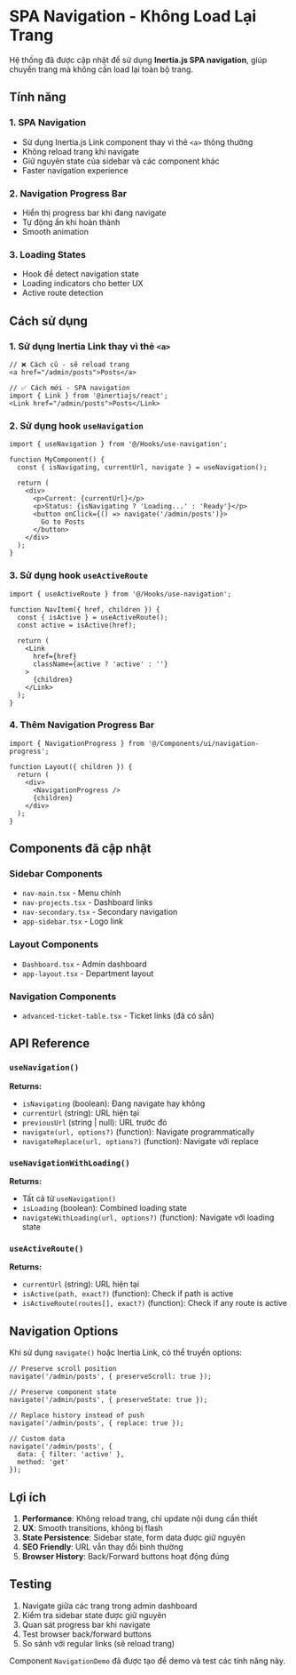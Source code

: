 # SPA Navigation - Không Load Lại Trang

Hệ thống đã được cập nhật để sử dụng **Inertia.js SPA navigation**, giúp chuyển trang mà không cần load lại toàn bộ trang.

## Tính năng

### 1. SPA Navigation
- Sử dụng Inertia.js Link component thay vì thẻ `<a>` thông thường
- Không reload trang khi navigate
- Giữ nguyên state của sidebar và các component khác
- Faster navigation experience

### 2. Navigation Progress Bar
- Hiển thị progress bar khi đang navigate
- Tự động ẩn khi hoàn thành
- Smooth animation

### 3. Loading States
- Hook để detect navigation state
- Loading indicators cho better UX
- Active route detection

## Cách sử dụng

### 1. Sử dụng Inertia Link thay vì thẻ `<a>`

```tsx
// ❌ Cách cũ - sẽ reload trang
<a href="/admin/posts">Posts</a>

// ✅ Cách mới - SPA navigation
import { Link } from '@inertiajs/react';
<Link href="/admin/posts">Posts</Link>
```

### 2. Sử dụng hook `useNavigation`

```tsx
import { useNavigation } from '@/Hooks/use-navigation';

function MyComponent() {
  const { isNavigating, currentUrl, navigate } = useNavigation();

  return (
    <div>
      <p>Current: {currentUrl}</p>
      <p>Status: {isNavigating ? 'Loading...' : 'Ready'}</p>
      <button onClick={() => navigate('/admin/posts')}>
        Go to Posts
      </button>
    </div>
  );
}
```

### 3. Sử dụng hook `useActiveRoute`

```tsx
import { useActiveRoute } from '@/Hooks/use-navigation';

function NavItem({ href, children }) {
  const { isActive } = useActiveRoute();
  const active = isActive(href);

  return (
    <Link 
      href={href} 
      className={active ? 'active' : ''}
    >
      {children}
    </Link>
  );
}
```

### 4. Thêm Navigation Progress Bar

```tsx
import { NavigationProgress } from '@/Components/ui/navigation-progress';

function Layout({ children }) {
  return (
    <div>
      <NavigationProgress />
      {children}
    </div>
  );
}
```

## Components đã cập nhật

### Sidebar Components
- `nav-main.tsx` - Menu chính
- `nav-projects.tsx` - Dashboard links  
- `nav-secondary.tsx` - Secondary navigation
- `app-sidebar.tsx` - Logo link

### Layout Components
- `Dashboard.tsx` - Admin dashboard
- `app-layout.tsx` - Department layout

### Navigation Components
- `advanced-ticket-table.tsx` - Ticket links (đã có sẵn)

## API Reference

### `useNavigation()`

**Returns:**
- `isNavigating` (boolean): Đang navigate hay không
- `currentUrl` (string): URL hiện tại
- `previousUrl` (string | null): URL trước đó
- `navigate(url, options?)` (function): Navigate programmatically
- `navigateReplace(url, options?)` (function): Navigate với replace

### `useNavigationWithLoading()`

**Returns:**
- Tất cả từ `useNavigation()`
- `isLoading` (boolean): Combined loading state
- `navigateWithLoading(url, options?)` (function): Navigate với loading state

### `useActiveRoute()`

**Returns:**
- `currentUrl` (string): URL hiện tại
- `isActive(path, exact?)` (function): Check if path is active
- `isActiveRoute(routes[], exact?)` (function): Check if any route is active

## Navigation Options

Khi sử dụng `navigate()` hoặc Inertia Link, có thể truyền options:

```tsx
// Preserve scroll position
navigate('/admin/posts', { preserveScroll: true });

// Preserve component state
navigate('/admin/posts', { preserveState: true });

// Replace history instead of push
navigate('/admin/posts', { replace: true });

// Custom data
navigate('/admin/posts', { 
  data: { filter: 'active' },
  method: 'get'
});
```

## Lợi ích

1. **Performance**: Không reload trang, chỉ update nội dung cần thiết
2. **UX**: Smooth transitions, không bị flash
3. **State Persistence**: Sidebar state, form data được giữ nguyên
4. **SEO Friendly**: URL vẫn thay đổi bình thường
5. **Browser History**: Back/Forward buttons hoạt động đúng

## Testing

1. Navigate giữa các trang trong admin dashboard
2. Kiểm tra sidebar state được giữ nguyên
3. Quan sát progress bar khi navigate
4. Test browser back/forward buttons
5. So sánh với regular links (sẽ reload trang)

Component `NavigationDemo` đã được tạo để demo và test các tính năng này.
